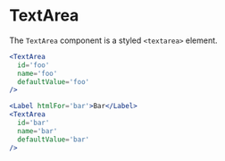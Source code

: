 # TextArea

The `TextArea` component is a styled `<textarea>` element.

```.jsx
<TextArea
  id='foo'
  name='foo'
  defaultValue='foo'
/>
```

```.jsx
<Label htmlFor='bar'>Bar</Label>
<TextArea
  id='bar'
  name='bar'
  defaultValue='bar'
/>
```
